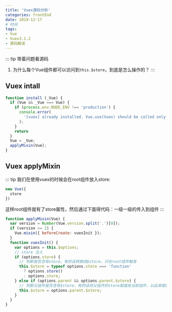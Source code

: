 ```yaml
---
title: 'Vuex源码分析'
categories: frontEnd
date: 2019-12-17
# 时间
tags:
- Vue
- Vuex3.1.2
- 源码解读
---
```



::: tip 带着问题看源码
1. 为什么每个Vue组件都可以访问到`this.$store`，到底是怎么操作的？
:::

## Vuex intall
```js
function install (_Vue) {
  if (Vue && _Vue === Vue) {
    if (process.env.NODE_ENV !== 'production') {
      console.error(
        '[vuex] already installed. Vue.use(Vuex) should be called only once.'
      );
    }
    return
  }
  Vue = _Vue;
  applyMixin(Vue);
}
```

## Vuex applyMixin
::: tip
我们在使用vuex的时候会在root组件放入store:
```js
new Vue({
  store
})
```
这样root组件就有了store属性，然后通过下面得代码：一级一级的传入到组件
:::
```js
function applyMixin(Vue) {
  var version = Number(Vue.version.split('.')[0]);
  if (version >= 2) {
    Vue.mixin({ beforeCreate: vuexInit });
  }
  function vuexInit() {
    var options = this.$options;
    // store 注入
    if (options.store) {
      // 判断是否含有store，有的话转换成$store，只在root组件触发
      this.$store = typeof options.store === 'function'
        ? options.store()
        : options.store;
    } else if (options.parent && options.parent.$store) {
      // 判断父组件是否含有$store，有的话将父组件的store赋值给当前组件，以此来赋值给所有组件
      this.$store = options.parent.$store;
    }
  }
}
```
